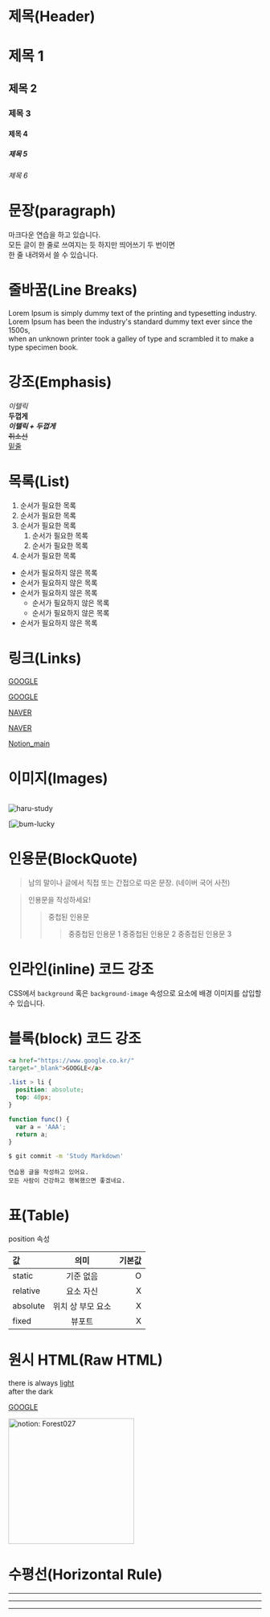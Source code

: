 # 제목(Header)

# 제목 1
## 제목 2
### 제목 3
#### 제목 4
##### 제목 5
###### 제목 6

# 문장(paragraph)

마크다운 연습을 하고 있습니다.  
모든 글이 한 줄로 쓰여지는 듯 하지만 띄어쓰기 두 번이면  
한 줄 내려와서 쓸 수 있습니다.

# 줄바꿈(Line Breaks)

Lorem Ipsum is simply dummy text of the printing and typesetting industry.  
Lorem Ipsum has been the industry's standard dummy text ever since the 1500s,<br/>
when an unknown printer took a galley of type and scrambled it to make a type specimen book.

# 강조(Emphasis)

_이텔릭_  
**두껍게**  
**_이텔릭 + 두껍게_**  
~~취소선~~  
<u>밑줄</u>

# 목록(List)

1. 순서가 필요한 목록
1. 순서가 필요한 목록
1. 순서가 필요한 목록
    1. 순서가 필요한 목록
    1. 순서가 필요한 목록
1. 순서가 필요한 목록

- 순서가 필요하지 않은 목록
- 순서가 필요하지 않은 목록
- 순서가 필요하지 않은 목록
    - 순서가 필요하지 않은 목록
    - 순서가 필요하지 않은 목록
- 순서가 필요하지 않은 목록

# 링크(Links)

<a href="https://google.com">GOOGLE</a>

[GOOGLE](https://google.com)

<a href="https://naver.com" 
title:="NAVER로 이동!">NAVER</a>

[NAVER](https://naver.com "NAVER로 이동!")

[Notion_main](<https://www.notion.so/forest027/UIUX-1739e4fb770180299b31fd99c708d77e?pvs=4>)

# 이미지(Images)

![]()

![haru-study](https://forest027.notion.site/image/https%3A%2F%2Fprod-files-secure.s3.us-west-2.amazonaws.com%2F401451f4-9679-4aa7-86d7-53709854774e%2Fffd4ddcd-ddfb-438c-b7f6-27a223869204%2F%25ED%2595%2598%25EB%25A3%25A8%25EB%25B2%259425_sizeUp.png?table=block&id=1739e4fb-7701-8029-9b31-fd99c708d77e&spaceId=401451f4-9679-4aa7-86d7-53709854774e&width=250&userId=&cache=v2)

[![bum-lucky](https://img.notionusercontent.com/s3/prod-files-secure%2F401451f4-9679-4aa7-86d7-53709854774e%2F58169365-6657-439a-940b-dd13b2655c14%2F%ED%95%98%EB%A3%A8%EB%B2%9413.png/size/w=250?exp=1747103486&sig=wI2wnqBSS0KUDfvZITTQLScN_nTKkAkuyQs6TRzw6CI&id=17a9e4fb-7701-8021-973f-d803b78c8eee&table=block)

# 인용문(BlockQuote)

> 남의 말이나 글에서 직접 또는 간접으로 따온 문장.
> (네이버 국어 사전)

> 인용문을 작성하세요!
>> 중첩된 인용문
>>> 중중첩된 인용문 1
>>> 중중첩된 인용문 2
>>> 중중첩된 인용문 3

# 인라인(inline) 코드 강조

CSS에서 `background` 혹은
`background-image` 속성으로 요소에
배경 이미지를 삽입할 수 있습니다.

# 블록(block) 코드 강조

```html
<a href="https://www.google.co.kr/"
target="_blank">GOOGLE</a>
```

```css
.list > li {
  position: absolute;
  top: 40px;
}
```

```javascript
function func() {
  var a = 'AAA';
  return a;
}
```

```bash
$ git commit -m 'Study Markdown'
```

```plaintext
연습용 글을 작성하고 있어요.
모든 사람이 건강하고 행복했으면 좋겠네요.
```

# 표(Table)

position 속성

값 | 의미 | 기본값
:--|:--:|--:
static | 기준 없음 | O
relative | 요소 자신 | X
absolute | 위치 상 부모 요소 | X
fixed | 뷰포트 | X

# 원시 HTML(Raw HTML)

there is always <span style="text-decoration: underline;">light</span><br/>
after the dark

<a href="https://google.com"
title="GOOGLE로 이동!"
target="_blank">GOOGLE</a>

<img width="250" src="https://forest027.notion.site/image/attachment%3A467dd3b9-77c7-4943-86a6-a37e9d3003b7%3A%ED%95%98%EB%A3%A8%EB%B2%9418.png?table=block&id=1ce9e4fb-7701-8091-8fb1-ed92603778fb&spaceId=401451f4-9679-4aa7-86d7-53709854774e&width=250&userId=&cache=v2" alt="notion: Forest027" />

# 수평선(Horizontal Rule)

---

***

___
